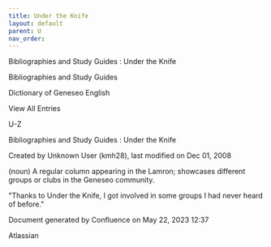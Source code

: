 ```yaml
---
title: Under the Knife
layout: default
parent: U
nav_order:
---
```


Bibliographies and Study Guides : Under the Knife

Bibliographies and Study Guides

Dictionary of Geneseo English

View All Entries

U-Z

Bibliographies and Study Guides : Under the Knife

Created by  Unknown User (kmh28), last modified on Dec 01, 2008

(noun) A regular column appearing in the Lamron; showcases different groups or clubs in the Geneseo community.

&quot;Thanks to Under the Knife, I got involved in some groups I had never heard of before.&quot; 

Document generated by Confluence on May 22, 2023 12:37

Atlassian

